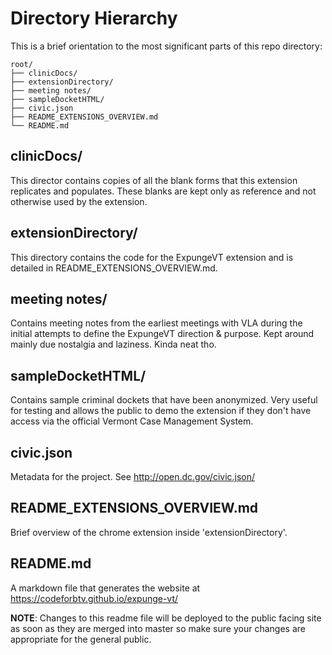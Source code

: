 
# Directory Hierarchy

This is a brief orientation to the most significant parts of this repo directory:

```
root/
├── clinicDocs/
├── extensionDirectory/
├── meeting notes/
├── sampleDocketHTML/
├── civic.json
├── README_EXTENSIONS_OVERVIEW.md
└── README.md
```

## clinicDocs/
This director contains copies of all the blank forms that this extension replicates and populates. These blanks are kept only as reference and not otherwise used by the extension.

## extensionDirectory/
This directory contains the code for the ExpungeVT extension and is detailed in README_EXTENSIONS_OVERVIEW.md.

## meeting notes/
Contains meeting notes from the earliest meetings with VLA during the initial attempts to define the ExpungeVT direction & purpose. Kept around mainly due nostalgia and laziness. Kinda neat tho.

## sampleDocketHTML/
Contains sample criminal dockets that have been anonymized. Very useful for testing and allows the public to demo the extension if they don't have access via the official Vermont Case Management System.

## civic.json
Metadata for the project. See http://open.dc.gov/civic.json/

## README_EXTENSIONS_OVERVIEW.md
Brief overview of the chrome extension inside 'extensionDirectory'.

## README.md
A markdown file that generates the website at https://codeforbtv.github.io/expunge-vt/

**NOTE**: Changes to this readme file will be deployed to the public facing site as soon as they are merged into master so make sure your changes are appropriate for the general public.
